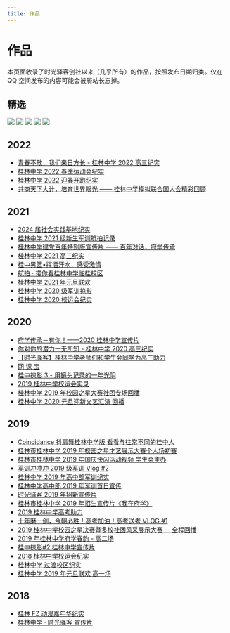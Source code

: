 ```yaml
---
title: 作品
---
```


# 作品

本页面收录了时光驿客创社以来（几乎所有）的作品，按照发布日期归类。仅在 QQ 空间发布的内容可能会被屑站长忘掉。

## 精选

[![](/featured/bainianduihua.png)](/works/bainianduihua.md)
[![](/featured/coincidance.png)](/works/coincidance.md)
[![](/featured/gaosan2021.png)](/works/gaosan2021.md)
![](/featured/gaosan2020.png)
![](/featured/2020xyh.png)

## 2022
- [青春不散，我们来日方长 - 桂林中学 2022 高三纪实](https://www.bilibili.com/video/BV1ig41197Rp)
- [桂林中学 2022 春季运动会纪实](https://www.douyin.com/video/7089672545477217566)
- [桂林中学 2022 迎春开跑纪实](https://www.douyin.com/video/7089627877867638053)
- [共商天下大计，培育世界眼光 —— 桂林中学模拟联合国大会精彩回顾](https://www.douyin.com/video/7051123966953524516)

## 2021
- [2024 届社会实践基地纪实](https://www.bilibili.com/video/BV1Hg411w7Jq)
- [桂林中学 2021 级新生军训航拍记录](https://www.douyin.com/video/7005527298761919752)
- [桂林中学建党百年特别版宣传片 —— 百年对话，府学传承](/works/bainianduihua.md)
- [桂林中学 2021 高三纪实](/works/gaosan2021.md)
- [桂中男篮•挥洒汗水，感受激情](https://www.douyin.com/video/6972934342603574542)
- [航拍 · 带你看桂林中学临桂校区](https://www.douyin.com/video/6970465438706715941)
- [桂林中学 2021 年元旦联欢](/works/2021-yuandan.md)
- [桂林中学 2020 级军训掠影](https://www.bilibili.com/video/BV1UK4y1n7it)
- [桂林中学 2020 校运会纪实](https://www.bilibili.com/video/BV1254y1W7Kx)

## 2020
- [府学传承－有你！——2020 桂林中学宣传片](https://www.bilibili.com/video/BV1RC4y1b7C6)
- [你对你的潜力一无所知 - 桂林中学 2020 高三纪实](https://www.bilibili.com/video/BV1Rg4y1v7aT)
- [【时光驿客】桂林中学老师们和学生会同学为高三助力](https://www.bilibili.com/video/BV1jK411H7ac)
- [网 课 宝](https://www.bilibili.com/video/BV19f4y1U7RR)
- [桂中掠影 3 - 用镜头记录的一年光阴](https://www.bilibili.com/video/BV1ug4y187zm)
- [2019 桂林中学校运会实录](https://www.bilibili.com/video/BV1SZ4y1j7e4)
- [桂林中学 2019 年校园之星大赛社团专场回播](https://www.bilibili.com/video/BV1P74116796)
- [桂林中学 2020 元旦迎新文艺汇演 回播](https://www.bilibili.com/video/BV1V7411v74u)

## 2019
- [Coincidance 抖肩舞桂林中学版 看看与往常不同的桂中人](/works/coincidance.md)
- [桂林市桂林中学 2019 年校园之星才艺展示大赛个人场初赛](https://www.bilibili.com/video/BV1rJ411B7MR)
- [桂林市桂林中学 2019 年国庆快闪活动视频 学生会主办](https://www.bilibili.com/video/BV1rE411X79a)
- [军训冲冲冲 2019 级军训 Vlog #2](https://www.bilibili.com/video/BV1T4411B7ze)
- [桂林中学 2019 年高中部军训纪实](https://www.bilibili.com/video/BV1T4411B7ze)
- [桂林中学高中部 2019 年军训首日宣传](https://www.bilibili.com/video/BV1m4411d7K8)
- [时光驿客 2019 年招新宣传片](https://www.bilibili.com/video/BV154411D7fT)
- [桂林市桂林中学 2019 年招生宣传片《我在府学》](https://www.bilibili.com/video/BV1jx411o7KM)
- [2019 桂林中学高考助力](https://www.bilibili.com/video/BV1N4411u7yK)
- [十年磨一剑，今朝必胜！高考加油！高考送考 VLOG #1](https://www.bilibili.com/video/BV194411M7BZ)
- [2019 桂林中学校园之星决赛暨多校社团风采展示大赛 -- 全程回播](https://www.bilibili.com/video/BV1V4411M7eV)
- [2019 年桂林中学府学春韵 - 高二场](https://www.bilibili.com/video/BV194411s7h6)
- [桂中掠影#2 桂林中学宣传片](https://www.bilibili.com/video/BV1Fb411i7ZU)
- [2018 桂林中学校运会纪实](https://www.bilibili.com/video/BV14b411C76e)
- [桂林中学 过渡校区纪实](https://www.bilibili.com/video/BV1et41147ho)
- [桂林中学 2019 年元旦联欢 高一场](https://www.bilibili.com/video/BV1yt411b7Mf)

## 2018
- [桂林 FZ 动漫嘉年华纪实](https://www.bilibili.com/video/BV1it411o7r8)
- [桂林中学 · 时光驿客 宣传片](https://www.bilibili.com/video/BV1GW411z7u2)
